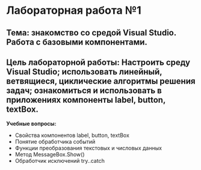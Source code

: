 # **Лабораторная работа №1**  
**Тема:** знакомство со средой Visual Studio. Работа с базовыми компонентами.  
---  
**Цель лабораторной работы:** Настроить среду Visual Studio; использовать линейный, ветвящиеся, циклические алгоритмы решения задач; 
ознакомиться и использовать в приложениях компоненты label, button, textBox.  
---  
**Учебные вопросы:**  
- Свойства компонентов label, button, textBox
- Понятие обработчика событий
- Функции преобразования текстовых и числовых данных
- Метод MessageBox.Show()
- Обработчик исключений try..catch  

